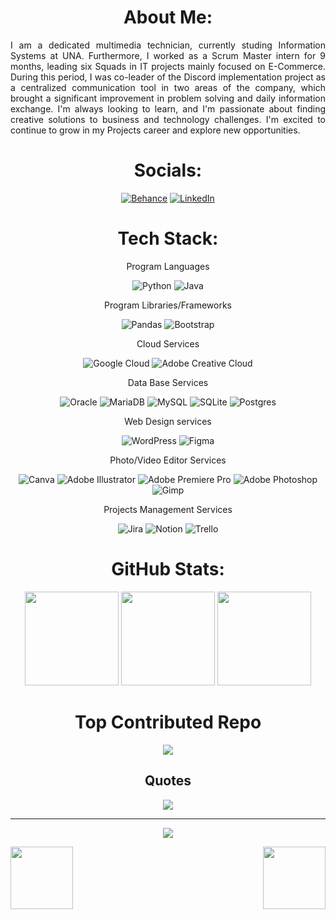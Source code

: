 <h1 align="center"> About Me:</h1> 

<div align=justify>
 I am a dedicated multimedia technician, currently studing Information Systems at UNA. Furthermore, I worked as a Scrum Master intern for 9 months, leading six Squads in IT projects mainly focused on E-Commerce. During this period, I was co-leader of the Discord implementation project as a centralized communication tool in two areas of the company, which   
 brought a significant improvement in problem   solving and daily information exchange. I'm always looking to learn, and I'm passionate about finding creative solutions to business and technology challenges. I'm excited to continue to grow in my Projects career and explore new opportunities.
</div>

<div align=center>
 
 <h1> Socials:</h1>
  
  [![Behance](https://img.shields.io/badge/Behance-1769ff?style=for-the-badge&logo=behance&logoColor=white)](https://behance.net/https://www.behance.net/LuanaAMS) 
  [![LinkedIn](https://img.shields.io/badge/LinkedIn-%230077B5.svg?style=for-the-badge&logo=linkedin&logoColor=white)](https://linkedin.com/in/https://www.linkedin.com/in/luana-ams/) 
 
 <h1> Tech Stack:</h1>
 
 Program Languages
 
  ![Python](https://img.shields.io/badge/python-3670A0?style=for-the-badge&logo=python&logoColor=ffdd54) ![Java](https://img.shields.io/badge/java-%23ED8B00.svg?style=for-the-badge&logo=openjdk&logoColor=white)  

 Program Libraries/Frameworks

  ![Pandas](https://img.shields.io/badge/pandas-%23150458.svg?style=for-the-badge&logo=pandas&logoColor=white) ![Bootstrap](https://img.shields.io/badge/bootstrap-%238511FA.svg?style=for-the-badge&logo=bootstrap&logoColor=white) 
 
 Cloud Services
  
  ![Google Cloud](https://img.shields.io/badge/GoogleCloud-%234285F4.svg?style=for-the-badge&logo=google-cloud&logoColor=white) ![Adobe Creative Cloud](https://img.shields.io/badge/Adobe%20Creative%20Cloud-DA1F26.svg?style=for-the-badge&logo=Adobe%20Creative%20Cloud&logoColor=white)
 
 Data Base Services
   
  ![Oracle](https://img.shields.io/badge/Oracle-F80000?style=for-the-badge&logo=oracle&logoColor=white) ![MariaDB](https://img.shields.io/badge/MariaDB-003545?style=for-the-badge&logo=mariadb&logoColor=white) ![MySQL](https://img.shields.io/badge/mysql-%2300000f.svg?style=for-the-badge&logo=mysql&logoColor=white) 
  ![SQLite](https://img.shields.io/badge/sqlite-%2307405e.svg?style=for-the-badge&logo=sqlite&logoColor=white) ![Postgres](https://img.shields.io/badge/postgres-%23316192.svg?style=for-the-badge&logo=postgresql&logoColor=white)
 
 Web Design services
 
  ![WordPress](https://img.shields.io/badge/WordPress-%23117AC9.svg?style=for-the-badge&logo=WordPress&logoColor=white) ![Figma](https://img.shields.io/badge/figma-%23F24E1E.svg?style=for-the-badge&logo=figma&logoColor=white)
 
 Photo/Video Editor Services
 
  ![Canva](https://img.shields.io/badge/Canva-%2300C4CC.svg?style=for-the-badge&logo=Canva&logoColor=white) ![Adobe Illustrator](https://img.shields.io/badge/adobe%20illustrator-%23FF9A00.svg?style=for-the-badge&logo=adobe%20illustrator&logoColor=white)
  ![Adobe Premiere Pro](https://img.shields.io/badge/Adobe%20Premiere%20Pro-9999FF.svg?style=for-the-badge&logo=Adobe%20Premiere%20Pro&logoColor=white) ![Adobe Photoshop](https://img.shields.io/badge/adobe%20photoshop-%2331A8FF.svg?style=for-the-badge&logo=adobe%20photoshop&logoColor=white) 
  ![Gimp](https://img.shields.io/badge/Gimp-657D8B?style=for-the-badge&logo=gimp&logoColor=FFFFFF)
 
 Projects Management Services
 
  ![Jira](https://img.shields.io/badge/jira-%230A0FFF.svg?style=for-the-badge&logo=jira&logoColor=white) ![Notion](https://img.shields.io/badge/Notion-%23000000.svg?style=for-the-badge&logo=notion&logoColor=white) ![Trello](https://img.shields.io/badge/Trello-%23026AA7.svg?style=for-the-badge&logo=Trello&logoColor=white)
 
 
 <h1> GitHub Stats:</h1>

  <img height=150 src="https://github-readme-stats.vercel.app/api?username=LuanaAMS&theme=dark&hide_border=false&include_all_commits=false&count_private=false">
  <img height=150 src="https://github-readme-streak-stats.herokuapp.com/?user=LuanaAMS&theme=dark&hide_border=false">
  <img height=150 src="https://github-readme-stats.vercel.app/api/top-langs/?username=LuanaAMS&theme=dark&hide_border=false&include_all_commits=false&count_private=false&layout=compact">
 
 
 <h1> Top Contributed Repo</h1>
 
  ![](https://github-contributor-stats.vercel.app/api?username=LuanaAMS&limit=5&theme=tokyonight&combine_all_yearly_contributions=true)
 
 
 <h2>Quotes</h2>
 
  ![](https://quotes-github-readme.vercel.app/api?type=vetical&theme=tokyonight)

---

[![](https://visitcount.itsvg.in/api?id=lulunaw&icon=8&color=1)](https://visitcount.itsvg.in)
  
</div>



<img align='right' src="https://media3.giphy.com/media/v1.Y2lkPTc5MGI3NjExemtjaGI5eG5xc3Jua3pzN3Y0M2lqNHE1ZGFucTk1cGUzcGFhZWJqYSZlcD12MV9pbnRlcm5hbF9naWZfYnlfaWQmY3Q9cw/uVsU9lfPSWPBV8yhzi/giphy.gif" width="100" height="100">

<img align=left src="https://media3.giphy.com/media/v1.Y2lkPTc5MGI3NjExemtjaGI5eG5xc3Jua3pzN3Y0M2lqNHE1ZGFucTk1cGUzcGFhZWJqYSZlcD12MV9pbnRlcm5hbF9naWZfYnlfaWQmY3Q9cw/uVsU9lfPSWPBV8yhzi/giphy.gif" width="100" height="100">



<!-- Proudly created with GPRM ( https://gprm.itsvg.in ) -->
